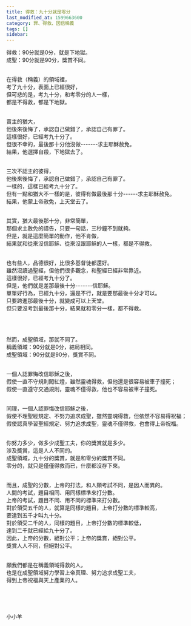 ```yaml
---
title: 得救：九十分就是零分
last_modified_at: 1599663600
category: 罪、得救、因信稱義
tags: []
sidebar: 
---
```


<p>得救：90分就是0分，就是下地獄。<br/>
成聖：90分就是90分，獎賞不同。</p>
<p><br/>
在得救（稱義）的領域裡，<br/>
考了九十分，表面上已經很好，<br/>
但可悲的是，考九十分，和考零分的人一樣，<br/>
都是不得救，都是下地獄。</p>
<p><br/>
賣主的猶大，<br/>
他後來後悔了，承認自己做錯了，承認自己有罪了。<br/>
這樣很好，已經考九十分了。<br/>
但很不幸的，最後那十分他沒做-------求主耶穌赦免。<br/>
結果，他選擇自殺，下地獄去了。</p>
<p><br/>
三次不認主的彼得，<br/>
他後來後悔了，承認自己做錯了，承認自己有罪了。<br/>
一樣的，這樣已經考九十分了。<br/>
但有一點和猶大不一樣的是，彼得有做最後那十分------求主耶穌赦免。<br/>
結果，他蒙上帝赦免，上天堂去了。</p>
<p><br/>
其實，猶大最後那十分，非常簡單，<br/>
那個求主赦免的禱告，只要一句話，三秒鐘不到就夠。<br/>
但是，就是這麼簡單的動作，他不肯做，<br/>
結果就和從來沒信耶穌、從來沒跟耶穌的人一樣，都是不得救。</p>
<p><br/>
也有些人，品德很好，比很多基督徒都還好。<br/>
雖然沒讀過聖經，但他們很多觀念，和聖經已經非常靠近。<br/>
這樣很好，已經考九十分了。<br/>
但是，他們就是差那最後十分-------信耶穌。<br/>
單單好行為，已經九十分，還是不行，就是要那最後十分才可以。<br/>
只要跨進那最後十分，就變成可以上天堂。<br/>
但只要沒考到最後那十分，結果就和零分一樣，都不得救。</p>
<p> </p>
<p><br/>
然而，成聖領域，那就不同了。<br/>
稱義領域：90分就是0分，結局相同。<br/>
成聖領域：90分就是90分，獎賞不同。</p>
<p><br/>
一個人認罪悔改信耶穌之後，<br/>
假使一直不守規則闖紅燈，雖然靈魂得救，但他還是很容易被車子撞死；<br/>
假使一直遵守交通規則，靈魂不僅得救，他也不容易被車子撞死。</p>
<p><br/>
同理，一個人認罪悔改信耶穌之後，<br/>
假使不理聖經規定、不努力追求成聖，雖然靈魂得救，但依然不容易得祝福；<br/>
假使認真學習聖經規定、努力追求成聖，靈魂不僅得救，也會得上帝祝福。</p>
<p><br/>
你努力多少，做多少成聖工夫，你的獎賞就是多少。<br/>
涉及獎賞，這是人人不同的。<br/>
成聖領域，九十分的獎賞，就是和零分的獎賞不同。<br/>
零分的，就只是僅僅得救而已，什麼都沒存下來。</p>
<p><br/>
而且，成聖的分數，上帝的打法，和人類考試不同，是因人而異的。<br/>
人間的考試，題目相同、用同樣標準來打分數。<br/>
上帝的考試，題目不同、用不同的標準來打分數。<br/>
對於領受五千的人，就算是同樣的題目，上帝打分數的標準較高，<br/>
要達到五千才叫九十分。<br/>
對於領受二千的人，同樣的題目，上帝打分數的標準較低，<br/>
達到二千就已經給九十分了。<br/>
因此，上帝的分數，絕對公平；上帝的獎賞，絕對公平。<br/>
獎賞人人不同，但絕對公平。</p>
<p><br/>
願我們都是在稱義領域得救的人，<br/>
也是在成聖領域努力學習上帝真理、努力追求成聖工夫，<br/>
得到上帝祝福與天上產業的人。</p>
<p> </p>
<p> </p>
<p>小小羊</p>
